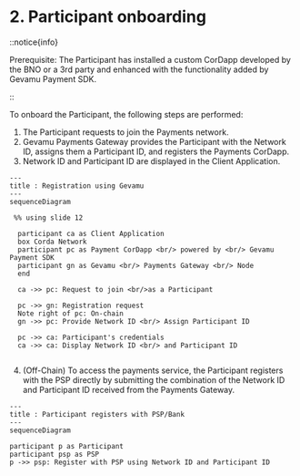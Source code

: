 # 2. Participant onboarding

::notice{info}
  
  Prerequisite: The Participant has installed a custom CorDapp developed by the BNO or a 3rd party and enhanced with the functionality added by Gevamu Payment SDK.

::

To onboard the Participant, the following steps are performed:

1. The Participant requests to join the Payments network.
2. Gevamu Payments Gateway provides the Participant with the Network ID, assigns them a Participant ID, and registers the Payments CorDapp.
3. Network ID and Participant ID are displayed in the Client Application.

```mermaid
---
title : Registration using Gevamu
---
sequenceDiagram
 
 %% using slide 12

  participant ca as Client Application
  box Corda Network
  participant pc as Payment CorDapp <br/> powered by <br/> Gevamu Payment SDK 
  participant gn as Gevamu <br/> Payments Gateway <br/> Node
  end
 
  ca ->> pc: Request to join <br/>as a Participant

  pc ->> gn: Registration request
  Note right of pc: On-chain
  gn ->> pc: Provide Network ID <br/> Assign Participant ID
  
  pc ->> ca: Participant's credentials
  ca ->> ca: Display Network ID <br/> and Participant ID
  
```

4. (Off-Chain) To access the payments service, the Participant registers with the PSP directly by submitting the combination of the Network ID and Participant ID received from the Payments Gateway.

```mermaid
---
title : Participant registers with PSP/Bank
---
sequenceDiagram

participant p as Participant
participant psp as PSP
p ->> psp: Register with PSP using Network ID and Participant ID 

```